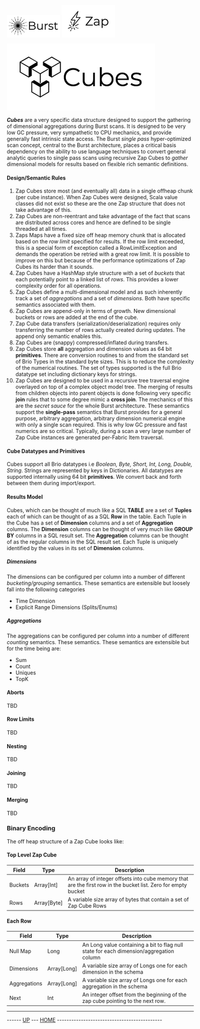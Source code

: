 ![Burst](../..//doc/burst_small.png "")  ![](./zap_small.png "")

 ![](./cubes.png "")

___Cubes___ are a very specific data structure designed to support the gathering of dimensional aggregations during Burst scans. It is designed
to be very low GC pressure, very sympathetic to CPU mechanics, and provide generally fast intrinsic state access. 
The Burst _single pass_ hyper-optimized scan concept, central to the Burst architecture, places a critical basis dependency  on
the ability to use language techniques to convert general analytic queries to single pass scans using recursive Zap Cubes to _gather_ dimensional
models for results based on flexible rich semantic definitions.

#### Design/Semantic Rules

 1. Zap Cubes store most (and eventually all) data in a single offheap chunk (per cube instance). When Zap Cubes were
designed, Scala value classes did not exist so these are the one Zap structure that does not take advantage of this.
 1. Zap Cubes are non-reentrant and take advantage of the fact that scans are distributed across cores and
  hence are defined to be single threaded at all times.
 1. Zaps Maps have a fixed size off heap memory chunk that is allocated based on the _row limit_ specified for results.
If the row limit exceeded, this is a special form of exception called a RowLimitException and demands the operation
be retried with a great row limit. It is possible to improve on this but because of the performance optimizations
of Zap Cubes its harder than it sounds.
 1. Zap Cubes have a HashMap style structure with a set of _buckets_ that each potentially point to a linked list of
_rows_. This provides a lower complexity order for all operations.
 1. Zap Cubes define a multi-dimensional model and as such  inherently track a set of _aggregations_ and a set of _dimensions_.  Both
have specific semantics associated with them.
 1. Zap Cubes are append-only in terms of growth. New dimensional buckets or rows are added at the end of the cube.
 1. Zap Cube data transfers (serialization/deserialization) requires only transferring the number of rows actually 
created during updates. The append only semantic enables this.
 1. Zap Cubes are (snappy) compressed/inflated during transfers.
 1. Zap Cubes store __all__ aggregation and dimension values as 64 bit __primitives__. There are conversion routines to and
from the standard
set of Brio Types in the standard byte sizes. This is to reduce the complexity of the numerical routines. The set of types 
supported is
the full Brio datatype set including dictionary keys for strings.
 1. Zap Cubes are designed to be used in a recursive tree traversal engine overlayed on top of a complex object model tree.
The merging of results
from children objects into parent objects is done following very specific __join__ rules that to some degree 
mimic a __cross join__. The mechanics of this are the _secret sauce_ for the whole Burst architecture.
These semantics support the __single-pass__ semantics that Burst provides for a general purpose, arbitrary aggregation, 
arbitrary 
dimension numerical engine with only a single scan required. This is why low GC pressure and fast numerics are so 
critical. Typically, during a scan a very large number of Zap Cube instances are generated per-Fabric Item traversal.

#### Cube Datatypes and Primitives
Cubes support all Brio datatypes i.e _Boolean, Byte, Short, Int, Long, Double, String_. Strings are 
represented by keys in Dictionaries. All datatypes are supported internally using 64 bit __primitives__. We convert 
back and forth between them during import/export.

#### Results Model
Cubes, which can be thought of much like a SQL __TABLE__ are a set of __Tuples__ each of which 
can be thought of as a SQL __Row__ in the table. Each Tuple in the Cube has a set of __Dimension__ 
columns and a set of __Aggregation__ columns. The __Dimension__ columns can be thought of very 
much like __GROUP BY__ columns in a SQL result set. The __Aggregation__ columns
can be thought of as the regular columns in the SQL result set. Each Tuple is uniquely identified
by the values in its set of __Dimension__ columns. 

##### Dimensions
The dimensions can be configured per column into a number of different _bucketing/grouping_ semantics. 
These semantics are extensible but loosely fall into the following categories

* Time Dimension
* Explicit Range Dimensions (Splits/Enums)

##### Aggregations
The aggregations can be configured per column into a number of different _counting_ semantics. These
semantics. These semantics are extensible but for the time being are:

* Sum
* Count
* Uniques
* TopK

#### Aborts
TBD

#### Row Limits
TBD

#### Nesting
TBD

#### Joining
TBD

#### Merging
TBD


### Binary Encoding
The off heap structure of a Zap Cube looks like:

#### Top Level Zap Cube
| Field | Type | Description |
|---|---|---|
| Buckets | Array[Int] | An array of integer offsets into cube memory that are the first row in the bucket list. Zero for empty bucket  |
| Rows | Array[Byte] | A variable size array of bytes that contain a set of Zap Cube Rows |

#### Each Row
| Field | Type | Description |
|---|---|---|
| Null Map | Long| An Long value containing a bit to flag null state for each dimension/aggregation column  |
| Dimensions | Array[Long] | A variable size array of Longs one for each dimension in the schema |
| Aggregations | Array[Long] | A variable size array of Longs one for each aggregation in the schema |
| Next | Int | An integer offset from the beginning of the zap cube pointing to the next row.  |



---
------ [UP](../readme.md) ---  [HOME](../../readme.md) --------------------------------------------
